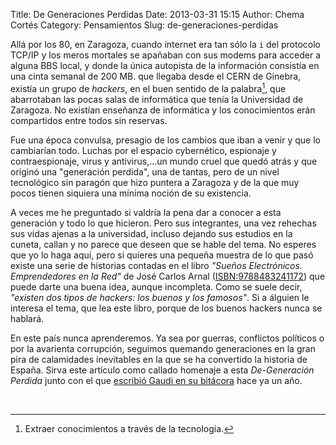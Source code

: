 Title: De Generaciones Perdidas
Date: 2013-03-31 15:15
Author: Chema Cortés
Category: Pensamientos
Slug: de-generaciones-perdidas

Allá por los 80, en Zaragoza, cuando internet era tan sólo la `i` del
protocolo TCP/IP y los meros mortales se apañaban con sus modems para
acceder a alguna BBS local, y donde la única autopista de la información
consistía en una cinta semanal de 200 MB. que llegaba desde el CERN de
Ginebra, existía un grupo de *hackers*, en el buen sentido de la
palabra[^1], que abarrotaban las pocas salas de informática que tenía
la Universidad de Zaragoza. No existían enseñanza de informática y los
conocimientos erán compartidos entre todos sin reservas.

Fue una época convulsa, presagio de los cambios que iban a venir y que
lo cambiarían todo. Luchas por el espacio cybernético, espionaje y
contraespionaje, virus y antivirus,...un mundo cruel que quedó atrás y
que originó una "generación perdida", una de tantas, pero de un nivel
tecnológico sin paragón que hizo puntera a Zaragoza y de la que muy
pocos tienen siquiera una mínima noción de su existencia.

A veces me he preguntado si valdría la pena dar a conocer a esta
generación y todo lo que hicieron. Pero sus integrantes, una vez
rehechas sus vidas ajenas a la universidad, incluso dejando sus estudios
en la cuneta, callan y no parece que deseen que se hable del tema. No
esperes que yo lo haga aquí, pero si quieres una pequeña muestra de lo
que pasó existe una serie de historias contadas en el libro *"Sueños
Electrónicos. Emprendedores en la Red"* de José Carlos Arnal ([ISBN:9788483241172][2]) que puede darte una buena idea, aunque incompleta.
Como se suele decir, *"existen dos tipos de hackers: los buenos y los
famosos"*. Si a álguien le interesa el tema, que lea este libro, porque
de los buenos hackers nunca se hablará.

En este país nunca aprenderemos. Ya sea por guerras, conflictos
políticos o por la avarienta corrupción, seguimos quemando generaciones
en la gran pira de calamidades inevitables en la que se ha convertido la
historia de España. Sirva este artículo como callado homenaje a esta
*De-Generación Perdida* junto con el que [escribió Gaudi en su bitácora][1] hace ya un año.  

[1]: http://qlio.blogspot.com.es/2012/01/jakers-finales-de-los-80s-en-zaragoza.html  
[2]: http://www.casadellibro.com/libro-suenos-electronicos-emprendedores-en-la-red/9788483241172/817995

[^1]: Extraer conocimientos a través de la tecnología.

 
